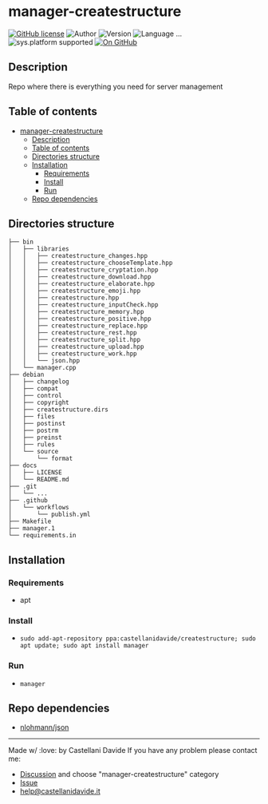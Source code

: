 # manager-createstructure
[![GitHub license](https://img.shields.io/badge/license-GNU-green?style=flat)](https://github.com/CastellaniDavide/manager-createstructure-manager-createstructure/blob/master/LICENSE) ![Author](https://img.shields.io/badge/author-Castellani%20Davide-green?style=flat) ![Version](https://img.shields.io/badge/version-v1.0-blue?style=flat) ![Language ...](https://img.shields.io/badge/language-...-yellowgreen?style=flat) ![sys.platform supported](https://img.shields.io/badge/OS%20platform%20supported-...-blue?style=flat) [![On GitHub](https://img.shields.io/badge/on%20GitHub-True-green?style=flat&logo=github)](https://github.com/createstructure/manager-createstructure)

## Description
Repo where there is everything you need for server management

## Table of contents
- [manager-createstructure](#manager-createstructure)
  - [Description](#description)
  - [Table of contents](#table-of-contents)
  - [Directories structure](#directories-structure)
  - [Installation](#installation)
    - [Requirements](#requirements)
    - [Install](#install)
    - [Run](#run)
  - [Repo dependencies](#repo-dependencies)


## Directories structure
```
├── bin
│   ├── libraries
│   │   ├── createstructure_changes.hpp
│   │   ├── createstructure_chooseTemplate.hpp
│   │   ├── createstructure_cryptation.hpp
│   │   ├── createstructure_download.hpp
│   │   ├── createstructure_elaborate.hpp
│   │   ├── createstructure_emoji.hpp
│   │   ├── createstructure.hpp
│   │   ├── createstructure_inputCheck.hpp
│   │   ├── createstructure_memory.hpp
│   │   ├── createstructure_positive.hpp
│   │   ├── createstructure_replace.hpp
│   │   ├── createstructure_rest.hpp
│   │   ├── createstructure_split.hpp
│   │   ├── createstructure_upload.hpp
│   │   ├── createstructure_work.hpp
│   │   └── json.hpp
│   └── manager.cpp
├── debian
│   ├── changelog
│   ├── compat
│   ├── control
│   ├── copyright
│   ├── createstructure.dirs
│   ├── files
│   ├── postinst
│   ├── postrm
│   ├── preinst
│   ├── rules
│   └── source
│       └── format
├── docs
│   ├── LICENSE
│   └── README.md
├── .git
│   └── ...
├── .github
│   └── workflows
│       └── publish.yml
├── Makefile
├── manager.1
└── requirements.in

```

## Installation
### Requirements
 - apt
 
### Install
 - `sudo add-apt-repository ppa:castellanidavide/createstructure; sudo apt update; sudo apt install manager`

### Run
 - `manager`

## Repo dependencies
 - [nlohmann/json](https://github.com/nlohmann/json)


---
Made w/ :love: by Castellani Davide 
If you have any problem please contact me:
- [Discussion](https://github.com/createstructure/createstructure/discussions/new) and choose "manager-createstructure" category
- [Issue](https://github.com/createstructure/manager-createstructure/issues/new)
- [help@castellanidavide.it](mailto:help@castellanidavide.it)
